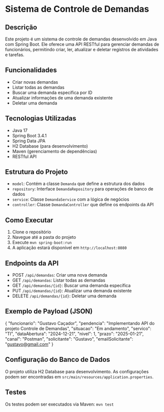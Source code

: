 # Sistema de Controle de Demandas

## Descrição
Este projeto é um sistema de controle de demandas desenvolvido em Java com Spring Boot. Ele oferece uma API RESTful para gerenciar demandas de funcionários, permitindo criar, ler, atualizar e deletar registros de atividades e tarefas.

## Funcionalidades
- Criar novas demandas
- Listar todas as demandas
- Buscar uma demanda específica por ID
- Atualizar informações de uma demanda existente
- Deletar uma demanda

## Tecnologias Utilizadas
- Java 17
- Spring Boot 3.4.1
- Spring Data JPA
- H2 Database (para desenvolvimento)
- Maven (gerenciamento de dependências)
- RESTful API

## Estrutura do Projeto
- `model`: Contém a classe `Demanda` que define a estrutura dos dados
- `repository`: Interface `DemandaRepository` para operações de banco de dados
- `service`: Classe `DemandaService` com a lógica de negócios
- `controller`: Classe `DemandaController` que define os endpoints da API

## Como Executar
1. Clone o repositório
2. Navegue até a pasta do projeto
3. Execute `mvn spring-boot:run`
4. A aplicação estará disponível em `http://localhost:8080`

## Endpoints da API
- POST `/api/demandas`: Criar uma nova demanda
- GET `/api/demandas`: Listar todas as demandas
- GET `/api/demandas/{id}`: Buscar uma demanda específica
- PUT `/api/demandas/{id}`: Atualizar uma demanda existente
- DELETE `/api/demandas/{id}`: Deletar uma demanda

## Exemplo de Payload (JSON)
{
    "funcionario": "Gustavo Caçador",
    "pendencia": "Implementando API do projeto Controle de Demandas",
    "situacao": "Em andamento",
    "servico": "TI",
    "dataAbertura": "2024-12-21",
    "nivel": 1,
    "prazo": "2025-01-21",
    "canal": "Postman",
    "solicitante": "Gustavo",
    "emailSolicitante": "gustavo@gmail.com"
}

## Configuração do Banco de Dados
O projeto utiliza H2 Database para desenvolvimento. As configurações podem ser encontradas em `src/main/resources/application.properties`.

## Testes
Os testes podem ser executados via Maven: `mvn test`
